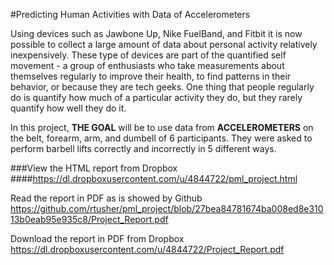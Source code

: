 #Predicting Human Activities with Data of Accelerometers


Using devices such as Jawbone Up, Nike FuelBand, and Fitbit it is now possible to collect a large amount of data about personal activity relatively inexpensively. These type of devices are part of the quantified self movement - a group of enthusiasts who take measurements about themselves regularly to improve their health, to find patterns in their behavior, or because they are tech geeks. One thing that people regularly do is quantify how much of a particular activity they do, but they rarely quantify how well they do it. 

In this project, **THE GOAL**  will be to use data from **ACCELEROMETERS** on the belt, forearm, arm, and dumbell of 6 participants. They were asked to perform barbell lifts correctly and incorrectly in 5 different ways. 




###View the HTML report from Dropbox
####https://dl.dropboxusercontent.com/u/4844722/pml_project.html


Read the report in PDF as is showed by Github
https://github.com/rtusher/pml_project/blob/27bea84781674ba008ed8e31013b0eab95e935c8/Project_Report.pdf

Download the report in PDF from Dropbox
https://dl.dropboxusercontent.com/u/4844722/Project_Report.pdf
